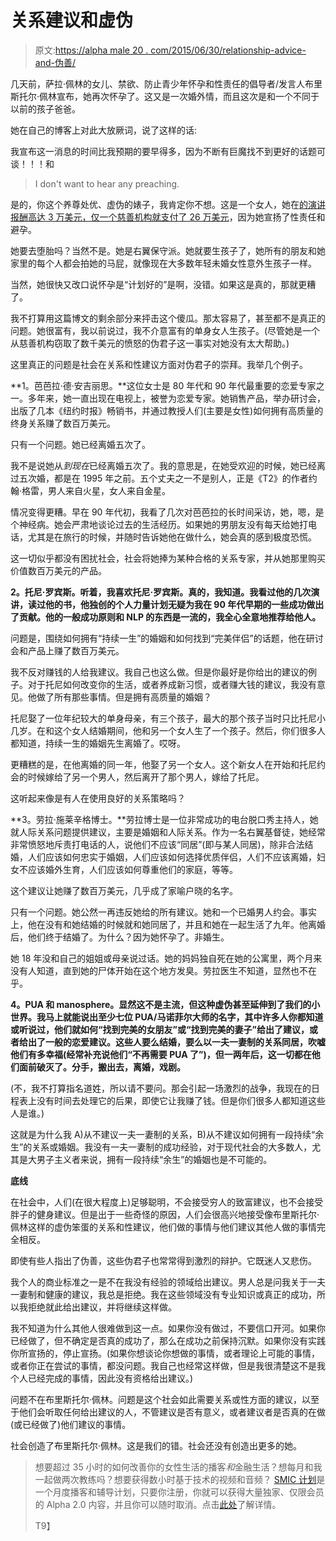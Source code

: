 # 关系建议和虚伪

> 原文:[https://alpha male 20 . com/2015/06/30/relationship-advice-and-伪善/](https://alphamale20.com/2015/06/30/relationship-advice-and-hypocrisy/)

几天前，萨拉·佩林的女儿、禁欲、防止青少年怀孕和性责任的倡导者/发言人布里斯托尔·佩林宣布，她再次怀孕了。这又是一次婚外情，而且这次是和一个不同于以前的孩子爸爸。

她在自己的博客上对此大放厥词，说了这样的话:

我宣布这一消息的时间比我预期的要早得多，因为不断有巨魔找不到更好的话题可谈！！！和

> I don't want to hear any preaching.

是的，你这个养尊处优、虚伪的婊子，我肯定你不想。这是一个女人，她在[的演讲报酬高达 3 万美元，仅一个慈善机构就支付了 26 万美元](https://en.wikipedia.org/wiki/Bristol_Palin#Teen_pregnancy_prevention_spokesperson)，因为她宣扬了性责任和避孕。

她要去堕胎吗？当然不是。她是右翼保守派。她就要生孩子了，她所有的朋友和她家里的每个人都会拍她的马屁，就像现在大多数年轻未婚女性意外生孩子一样。

当然，她很快又改口说怀孕是“计划好的”是啊，没错。如果这是真的，那就更糟了。

我不打算用这篇博文的剩余部分来抨击这个傻瓜。那太容易了，甚至都不是真正的问题。她很富有，我以前说过，我不介意富有的单身女人生孩子。(尽管她是一个从慈善机构窃取了数千美元的愤怒的伪君子这一事实对她没有太大帮助。)

这里真正的问题是社会在关系和性建议方面对伪君子的崇拜。我举几个例子。

**1。芭芭拉·德·安吉丽思。**这位女士是 80 年代和 90 年代最重要的恋爱专家之一。多年来，她一直出现在电视上，被誉为恋爱专家。她销售产品，举办研讨会，出版了几本《纽约时报》畅销书，并通过教授人们(主要是女性)如何拥有高质量的终身关系赚了数百万美元。

只有一个问题。她已经离婚五次了。

我不是说她从*到现在*已经离婚五次了。我的意思是，在她受欢迎的时候，她已经离过五次婚，都是在 1995 年之前。五个丈夫之一不是别人，正是《T2》的作者约翰·格雷，男人来自火星，女人来自金星。

情况变得更糟。早在 90 年代初，我看了几次对芭芭拉的长时间采访，她，嗯，是个神经病。她会严肃地谈论过去的生活经历。如果她的男朋友没有每天给她打电话，尤其是在旅行的时候，并随时告诉她他在做什么，她会真的感到极度恐慌。

这一切似乎都没有困扰社会，社会将她捧为某种合格的关系专家，并从她那里购买价值数百万美元的产品。

**2。托尼·罗宾斯。听着，我喜欢托尼·罗宾斯。真的，我知道。我看过他的几次演讲，读过他的书，他独创的个人力量计划无疑为我在 90 年代早期的一些成功做出了贡献。他的一般成功原则和 NLP 的东西是一流的，我全心全意地推荐给他人。**

问题是，围绕如何拥有“持续一生”的婚姻和如何找到“完美伴侣”的话题，他在研讨会和产品上赚了数百万美元。

我不反对赚钱的人给我建议。我自己也这么做。但是你最好是你给出的建议的例子。对于托尼如何改变你的生活，或者养成新习惯，或者赚大钱的建议，我没有意见。他做了所有那些事情。但是拥有高质量的婚姻？

托尼娶了一位年纪较大的单身母亲，有三个孩子，最大的那个孩子当时只比托尼小几岁。在和这个女人结婚期间，他和另一个女人生了一个孩子。然后，你们很多人都知道，持续一生的婚姻先生离婚了。哎呀。

更糟糕的是，在他离婚的同一年，他娶了另一个女人。这个新女人在开始和托尼约会的时候嫁给了另一个男人，然后离开了那个男人，嫁给了托尼。

这听起来像是有人在使用良好的关系策略吗？

**3。劳拉·施莱辛格博士。**劳拉博士是一位非常成功的电台脱口秀主持人，她就人际关系问题提供建议，主要是婚姻和人际关系。作为一名右翼基督徒，她经常非常愤怒地斥责打电话的人，说他们不应该“同居”(即与某人同居)，除非合法结婚，人们应该如何忠实于婚姻，人们应该如何选择优质伴侣，人们不应该离婚，妇女不应该婚外生育，人们应该如何尊重他们的家庭，等等。

这个建议让她赚了数百万美元，几乎成了家喻户晓的名字。

只有一个问题。她公然一再违反她给的所有建议。她和一个已婚男人约会。事实上，他在没有和她结婚的时候就和她同居了，并且和她在一起生活了九年。他离婚后，他们终于结婚了。为什么？因为她怀孕了。非婚生。

她 18 年没和自己的姐姐或母亲说过话。她的妈妈独自死在她的公寓里，两个月来没有人知道，直到她的尸体开始在这个地方发臭。劳拉医生不知道，显然也不在乎。

**4。PUA 和 manosphere。显然这不是主流，但这种虚伪甚至延伸到了我们的小世界。我马上就能说出至少七位 PUA/马诺菲尔大师的名字，其中许多人你都知道或听说过，他们就如何“找到完美的女朋友”或“找到完美的妻子”给出了建议，或者给出了一般的恋爱建议。这些人要么结婚，要么以一夫一妻制的关系同居，吹嘘他们有多幸福(经常补充说他们“不再需要 PUA 了”)，但一两年后，这一切都在他们面前破灭了。分手，搬出去，离婚，戏剧。**

(不，我不打算指名道姓，所以请不要问。那会引起一场激烈的战争，我现在的日程表上没有时间去处理它的后果，即使它让我赚了钱。但是你们很多人都知道这些人是谁。)

这就是为什么我 A)从不建议一夫一妻制的关系，B)从不建议如何拥有一段持续“余生”的关系或婚姻。我没有一夫一妻制的成功经验，对于现代社会的大多数人，尤其是大男子主义者来说，拥有一段持续“余生”的婚姻也是不可能的。

**底线**

在社会中，人们(在很大程度上)足够聪明，不会接受穷人的致富建议，也不会接受胖子的健身建议。但是出于一些奇怪的原因，人们会很高兴地接受像布里斯托尔·佩林这样的虚伪笨蛋的关系和性建议，他们做的事情与他们建议其他人做的事情完全相反。

即使有些人指出了伪善，这些伪君子也常常得到激烈的辩护。它既迷人又悲伤。

我个人的商业标准之一是不在我没有经验的领域给出建议。男人总是问我关于一夫一妻制和健康的建议，我总是拒绝。我在这些领域没有专业知识或真正的成功，所以我拒绝就此给出建议，并将继续这样做。

我不知道为什么其他人很难做到这一点。如果你没有做过，不要信口开河。如果你已经做了，但不确定是否真的成功了，那么在成功之前保持沉默。如果你没有实践你所宣扬的，停止宣扬。(如果你想谈论你想做的事情，或者理论上可能的事情，或者你正在尝试的事情，都没问题。我自己也经常这样做，但是我很清楚这不是我个人已经完成的事情，因此没有资格给出建议。)

问题不在布里斯托尔·佩林。问题是这个社会如此需要关系或性方面的建议，以至于他们会听取任何给出建议的人，不管建议是否有意义，或者建议者是否真的在做(或已经做了)他们建议的事情。

社会创造了布里斯托尔·佩林。这是我们的错。社会还没有创造出更多的她。

> 想要超过 35 小时的如何改善你的女性生活的播客*和*金融生活？想每月和我一起做两次教练吗？想要获得数小时基于技术的视频和音频？ [SMIC 计划](https://alphamale20.kartra.com/page/vIL17)是一个月度播客和辅导计划，只要你注册，你就可以获得大量独家、仅限会员的 Alpha 2.0 内容，并且你可以随时取消。点击[此处](https://alphamale20.kartra.com/page/vIL17)了解详情。
> 
> T9】